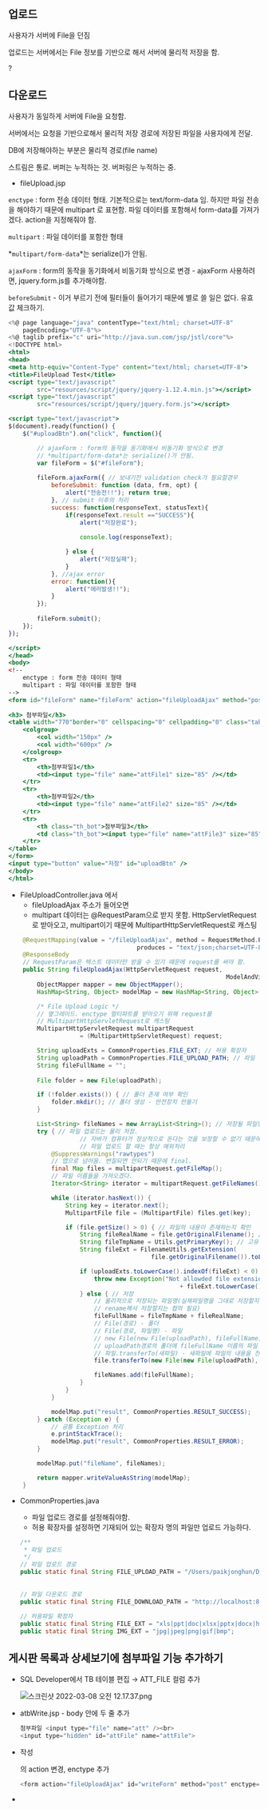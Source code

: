 ## 업로드

사용자가 서버에 File을 던짐

업로드는 서버에서는 File 정보를 기반으로 해서 서버에 물리적 저장을 함.

?

## 다운로드

사용자가 동일하게 서버에 File을 요청함.

서버에서는 요청을 기반으로해서 물리적 저장 경로에 저장된 파일을 사용자에게 전달.

DB에 저장해야하는 부분은 물리적 경로(file name)

스트림은 통로. 버퍼는 누적하는 것.  버퍼링은 누적하는 중.

- fileUpload.jsp

`enctype` : form 전송 데이터 형태. 기본적으로는 text/form-data 임. 하지만 파일 전송을 해야하기 때문에 multipart 로 표현함. 파일 데이터를 포함해서 form-data를 가져가겠다. action을 지정해줘야 함.

`multipart` : 파일 데이터를 포함한 형태

*`multipart/form-data`*는 serialize()가 안됨.

`ajaxForm` : form의 동작을 동기화에서 비동기화 방식으로 변경 - ajaxForm 사용하려면, jquery.form.js를 추가해야함.

`beforeSubmit` - 이거 부르기 전에 필터들이 들어가기 때문에 별로 쓸 일은 없다. 유효값 체크하기.

```jsx
<%@ page language="java" contentType="text/html; charset=UTF-8"
    pageEncoding="UTF-8"%>
<%@ taglib prefix="c" uri="http://java.sun.com/jsp/jstl/core"%>
<!DOCTYPE html>
<html>
<head>
<meta http-equiv="Content-Type" content="text/html; charset=UTF-8">
<title>FileUpload Test</title>
<script type="text/javascript" 
		src="resources/script/jquery/jquery-1.12.4.min.js"></script>
<script type="text/javascript" 
		src="resources/script/jquery/jquery.form.js"></script>

<script type="text/javascript">
$(document).ready(function() {
	$("#uploadBtn").on("click", function(){

		// ajaxForm : form의 동작을 동기화에서 비동기화 방식으로 변경
		// *multipart/form-data*는 serialize()가 안됨.
		var fileForm = $("#fileForm");
		
		fileForm.ajaxForm({ // 보내기전 validation check가 필요할경우 
			beforeSubmit: function (data, frm, opt) { 
				alert("전송전!!"); return true;
			}, // submit 이후의 처리
			success: function(responseText, statusText){
				if(responseText.result =="SUCCESS"){
					alert("저장완료");
					
					console.log(responseText);

				} else {
					alert("저장실패");
				} 
			}, //ajax error
			error: function(){
				alert("에러발생!!"); 
			}
		});
		
		fileForm.submit();
	});
});

</script>
</head>
<body>
<!-- 
	enctype : form 전송 데이터 형태
	multipart : 파일 데이터를 포함한 형태
-->
<form id="fileForm" name="fileForm" action="fileUploadAjax" method="post" 
																					enctype="multipart/form-data">
<h3> 첨부파일</h3>
<table width="770"border="0" cellspacing="0" cellpadding="0" class="table_1">
	<colgroup>
		<col width="150px" />
		<col width="600px" />
	</colgroup>
	<tr>
		<th>첨부파일1</th>
		<td><input type="file" name="attFile1" size="85" /></td>
	</tr>
	<tr>
		<th>첨부파일2</th>
		<td><input type="file" name="attFile2" size="85" /></td>
	</tr>
	<tr>
		<th class="th_bot">첨부파일3</th>
		<td class="th_bot"><input type="file" name="attFile3" size="85" /></td>
	</tr>
</table>
</form>
<input type="button" value="저장" id="uploadBtn" />
</body>
</html>
```

- FileUploadController.java 에서
    - fileUploadAjax 주소가 들어오면
    - multipart 데이터는 @RequestParam으로 받지 못함. HttpServletRequest로 받아오고, multipart이기 때문에 MultipartHttpServletRequest로 캐스팅

```java
	@RequestMapping(value = "/fileUploadAjax", method = RequestMethod.POST, 
									produces = "text/json;charset=UTF-8")
	@ResponseBody
	// RequestParam은 텍스트 데이터만 받을 수 있기 때문에 request를 써야 함. 
	public String fileUploadAjax(HttpServletRequest request,
															 ModelAndView modelAndView) throws Throwable {
		ObjectMapper mapper = new ObjectMapper();
		HashMap<String, Object> modelMap = new HashMap<String, Object>();

		/* File Upload Logic */
		// 옆그레이드. enctype 멀티파트를 받아오기 위해 request를 
		// MultipartHttpServletRequest로 캐스팅 
		MultipartHttpServletRequest multipartRequest 
					= (MultipartHttpServletRequest) request;

		String uploadExts = CommonProperties.FILE_EXT; // 허용 확장자
		String uploadPath = CommonProperties.FILE_UPLOAD_PATH; // 파일 업로드 경로
		String fileFullName = "";
		
		File folder = new File(uploadPath);

		if (!folder.exists()) { // 폴더 존재 여부 확인
			folder.mkdir(); // 폴더 생성 - 안전장치 만들기
		}

		List<String> fileNames = new ArrayList<String>(); // 저장될 파일명을 보관
		try { // 파일 업로드는 물리 저장. 
					// 자바가 컴퓨터가 정상적으로 돈다는 것을 보장할 수 없기 때문에 
					// 파일 업로드 할 때는 항상 예외처리
			@SuppressWarnings("rawtypes")
			// 맵으로 넘어옴. 변질되면 안되기 때문에 final.
			final Map files = multipartRequest.getFileMap();
			// 파일 이름들을 가져오겠다.
			Iterator<String> iterator = multipartRequest.getFileNames();

			while (iterator.hasNext()) {
				String key = iterator.next();
				MultipartFile file = (MultipartFile) files.get(key);

				if (file.getSize() > 0) { // 파일의 내용이 존재하는지 확인
					String fileRealName = file.getOriginalFilename(); // 실제 파일명
					String fileTmpName = Utils.getPrimaryKey(); // 고유 날짜키 받기
					String fileExt = FilenameUtils.getExtension(
										file.getOriginalFilename()).toLowerCase(); // 파일확장자 추출

					if (uploadExts.toLowerCase().indexOf(fileExt) < 0) { // 확장자 확인
						throw new Exception("Not allowded file extension : " 
												+ fileExt.toLowerCase());
					} else { // 저장
						// 물리적으로 저장되는 파일명(실제파일명을 그대로 저장할지 
						// rename해서 저장할지는 협의 필요)
						fileFullName = fileTmpName + fileRealName;
						// File(경로) - 폴더
						// File(경로, 파일명) - 파일
						// new File(new File(uploadPath), fileFullName)
						// uploadPath경로의 폴더에 fileFullName 이름의 파일
						// 파일.transferTo(새파일) - 새파일에 파일의 내용을 전송
						file.transferTo(new File(new File(uploadPath), fileFullName));

						fileNames.add(fileFullName);
					}
				}
			}

			modelMap.put("result", CommonProperties.RESULT_SUCCESS);
		} catch (Exception e) {
			// 공통 Exception 처리
			e.printStackTrace();
			modelMap.put("result", CommonProperties.RESULT_ERROR);
		}

		modelMap.put("fileName", fileNames);

		return mapper.writeValueAsString(modelMap);
	}
```

- CommonProperties.java
    - 파일 업로드 경로를 설정해줘야함.
    - 허용 확장자를 설정하면 기재되어 있는 확장자 명의 파일만 업로드 가능하다.
    
    ```java
    /**
     * 파일 업로드
     */
    // 파일 업로드 경로
    public static final String FILE_UPLOAD_PATH = "/Users/paikjonghun/Desktop/MyWork/workspace/.metadata/.plugins/org.eclipse.wst.server.core/tmp0/wtpwebapps/SampleSpring/resources/upload";
    												
    	
    // 파일 다운로드 경로
    public static final String FILE_DOWNLOAD_PATH = "http://localhost:8080/sample";
    	
    // 허용파일 확장자
    public static final String FILE_EXT = "xls|ppt|doc|xlsx|pptx|docx|hwp|csv|jpg|jpeg|png|gif|bmp|tld|txt|pdf|zip|alz|7z";
    public static final String IMG_EXT = "jpg|jpeg|png|gif|bmp";
    ```
    

## 게시판 목록과 상세보기에 첨부파일 기능 추가하기

- SQL Developer에서 TB 테이블 편집 → ATT_FILE 컬럼 추가
    
    ![스크린샷 2022-03-08 오전 12.17.37.png](https://s3-us-west-2.amazonaws.com/secure.notion-static.com/151ac0ec-f245-4dc2-aeb6-a0712ff2c666/스크린샷_2022-03-08_오전_12.17.37.png)
    

- atbWrite.jsp - body 안에 두 줄 추가
    
    ```java
    첨부파일 <input type="file" name="att" /><br>
    <input type="hidden" id="attFile" name="attFile">
    ```
    

- 작성 <form>의 action 변경, enctype 추가
    
    ```java
    <form action="fileUploadAjax" id="writeForm" method="post" enctype="multipart/form-data">
    ```
    

- <script> else 부분 수정
    
    ```java
    $("#writeBtn").on("click", function() {
    		// instances[이름] : 해당 이름으로 CKEDITOR 객체 취득
    		// getData() : 입력된 데이터 취득
    		$("#con").val(CKEDITOR.instances['con'].getData());
    		if(checkEmpty("#title")) {
    			alert("제목을 입력하세요.")
    			$("#title").focus();
    		} else if(checkEmpty("#con")) {
    			alert("내용을 입력하세요.")
    			$("#con").focus();
    		} else {
    			var writeForm = $("#writeForm");
    			
    			writeForm.ajaxForm({
    				success : function(res) {
    					// 물리파일명 보관
    					if(res.fileName.length > 0) {
    						$("#attFile").val(res.fileName[0]);						
    					}
    					
    					// 글 저장
    					var params = $("#writeForm").serialize();
    					
    					$.ajax({
    						type : "post", // 전송 형태
    						url : "atbAction/insert", // 통신 주소
    						dataType : "json", // 받을 데이터 형태
    						data : params, // 보낼 데이터. 보낼 것이 없으면 안 씀
    						success : function(res) { // 성공 시 실행 함수. 인자는 받아온 데이터
    							if(res.res == "success") {
    								location.href = "atbList";
    							} else {
    								alert("작성 중 문제가 발생했습니다.");
    							}
    						},
    						error : function(request, status, error) { // 문제 발생 시 실행 함수
    							console.log(request.responseText); // 결과 텍스트
    						}
    					});
    				},
    				error : function(req) {
    					console.log(req.responseText);
    					
    				}
    			});
    			writeForm.submit(); // ajaxForm 실행	
    		}
    });
    ```
    

- Test_SQL.xml - ATT_FILE 추가
    - tbWrite 수정
    
    ```xml
    	<insert id="tbWrite" parameterType="hashmap">
    		INSERT INTO TB(TB_NO, TB_TITLE, TB_WRITER, TB_CON, ATT_FILE)
    		VALUES(TB_SEQ.NEXTVAL, #{title}, #{writer}, #{con}, #{attFile})
    	</insert>
    ```
    
    - tbUpdate 수정
    
    ```xml
    	<update id="tbUpdate" parameterType="hashmap">
    		UPDATE TB SET TB_TITLE = #{title},
                  		  TB_CON = #{con},
                  		  ATT_FILE = #{attFile}
    		WHERE TB_NO = #{no}
    	</update>
    ```
    
    - getTb 수정
    
    ```xml
    	<select id="getTb" resultType="hashmap" parameterType="hashmap">
    		SELECT TB.TB_NO, TB.TB_TITLE, TB.TB_CON, TB.TB_WRITER, M.M_NM,
    			   TB.TB_HIT, TO_CHAR(TB.TB_DT, 'YYYY-MM-DD') AS TB_DT,
    			   TB.ATT_FILE
    		FROM TB INNER JOIN M
    		                ON TB.TB_WRITER = M.M_NO
    		WHERE TB.TB_NO = #{no}
    	</select>
    ```
    
    - getTbList 수정
    
    ```xml
    	<select id="getTbList" resultType="hashmap" parameterType="hashmap">
    		SELECT T.TB_NO, T.TB_TITLE, T.M_NM, T.TB_HIT, T.TB_DT, T.ATT_FILE
    		FROM (SELECT TB.TB_NO, TB.TB_TITLE, M.M_NM, TB.TB_HIT, TO_CHAR(TB.TB_DT, 'YYYY-MM-DD') AS TB_DT, TB.ATT_FILE,
    				     ROW_NUMBER() OVER(ORDER BY TB.TB_NO DESC) AS RNUM
    			  FROM TB INNER JOIN M
    				              ON TB.TB_WRITER = M.M_NO
    			  WHERE 1 = 1
      	    	  <if test="searchTxt != null and searchTxt != ''">
    				<choose>
    					<when test="searchGbn == 0">
    						AND TB.TB_TITLE LIKE '%' || #{searchTxt} || '%'
    					</when>
    					<when test="searchGbn == 1">
    						AND M.M_NM LIKE '%' || #{searchTxt} || '%'
    					</when>
    				</choose>
    			   </if>
      	    	  ) T
    		WHERE T.RNUM BETWEEN #{startCount} AND #{endCount}
    	</select>
    ```
    

- atbList.jsp - 아이콘 img 추가하기 - ATT_FILE 값이 있으면 아이콘 붙이기
    
    ```jsx
    function drawList(list) {
    	var html = "";
    	
    	for(var data of list) {
    		html += "<tr no=\"" + data.TB_NO + "\">";
    		html += "<td>" + data.TB_NO + "</td>";
    		html += "<td>";
    		html += data.TB_TITLE;
    		if(data.ATT_FILE != null) {
    			html += "<img src=\"resources/images/attFile.png\" >";
    		}
    		html += "</td>";
    		html += "<td>" + data.M_NM + "</td>";
    		html += "<td>" + data.TB_HIT + "</td>";
    		html += "<td>" + data.TB_DT + "</td>";
    		html += "</tr>";
    	}
    	$("tbody").html(html);
    }
    ```
    

- css 추가하기 - 크기 조정
    
    ```jsx
    <style type="text/css">
    tbody img {
    	width: 12px;
    }
    </style>
    ```
    

- atb.jsp - 첨부파일 존재시 첨부파일 표시
    
    ```jsx
    <!-- 첨부파일 존재시 -->
    <c:if test="${!empty data.ATT_FILE}">
    첨부파일 : <a href="resources/upload/${data.ATT_FILE}"></a>
    </c:if>
    ```
    

- functions 태그 추가
    
    ```jsx
    <%@ taglib prefix="fn" uri="http://java.sun.com/jsp/jstl/functions"%>
    ```
    

- c:set 추가
    - `c:set` => 변수 선언
    - el에서 `fn:length` => 문자열의 길이나 배열의 크기를 가져옴
    - 파일 이름을 substring 활용해서 원복시키기.
    
    ```jsx
    <c:set var="fileLength" value="${fn:length(data.ATT_FILE)}"></c:set>
    첨부파일 : <a href="resources/upload/${data.ATT_FILE}">${fn:substring(data.ATT_FILE, 20, fileLength)}</a><br>
    </c:if>
    ```
    

- download 추가
    - <a> 속성 중 `download` : 파일을 다운로드하게 한다. 만약 값이 존재하면 파일명을 값으로 변경하여 다운로드. 확장자 없이 이름이 올 경우 자동으로 파일의 확장자를 붙여줌
    
    ```jsx
    <c:if test="${!empty data.ATT_FILE}">
    <c:set var="fileLength" value="${fn:length(data.ATT_FILE)}"></c:set>
    <c:set var="fileName" value="${fn:substring(data.ATT_FILE, 20, fileLength)}"></c:set>
    첨부파일 : <a href="resources/upload/${data.ATT_FILE}" download="${fileName}">${fileName}</a><br>
    </c:if>
    ```
    

## 게시판 수정에서 첨부파일 기능 넣기

- atbUpdate.jsp - 코어태그, 펑션태그 넣기
    
    ```jsx
    <%@ taglib prefix="c" uri="http://java.sun.com/jsp/jstl/core"%>
    <%@ taglib prefix="fn" uri="http://java.sun.com/jsp/jstl/functions"%>
    ```
    

- <body>에 첨부파일 내용 추가
    
    ```jsx
    첨부파일 :
    <c:choose>
    	<c:when test="${empty data.ATT_FILE}">
    		<input type="file" name="att" ><br>
    		<input type="hidden" id="attFile" name="attFile">
    	</c:when>
    	<c:otherwise>
    		<c:set var="fileLength" value="${fn:length(data.ATT_FILE)}"></c:set>
    		<c:set var="fileName" value="${fn:substring(data.ATT_FILE, 20, fileLength)}"></c:set>
    		<span id="attName">${fileName}</span>
    		<input type="button" value="첨부파일 삭제" id="fileDelBtn">
    		<input type="hidden" id="attFile" name="attFile" value="${fileName}">
    	</c:otherwise>
    </c:choose>
    ```
    

- style 추가 - 첨부파일 삭제했을 때 보이게 하기 위해. 기본적으로 안보이게 함
    
    ```jsx
    <style type="text/css">
    #att {
    	display: none;
    }
    </style>
    ```
    

- jquery.form.js 추가
    
    ```jsx
    <script type="text/javascript" src="resources/script/jquery/jquery.form.js"></script>
    ```
    

- 클릭 이벤트 추가
    
    ```jsx
    	$("#fileDelBtn").on("click", function() {
    		$("#attName").remove();
    		$(this).remove();
    		$("#att").show();
    	});
    ```
    

- 수정 <form> 수정
    
    ```jsx
    <form action="fileUploadAjax" id="updateForm" method="post" enctype="multipart/form-data">
    ```
    

- 수정 완료 부분 수정
    
    ```jsx
    $("#updateBtn").on("click", function() {
    		$("#con").val(CKEDITOR.instances['con'].getData());
    		if(checkEmpty("#title")) {
    			alert("제목을 입력하세요.")
    			$("#title").focus();
    		} else if(checkEmpty("#con")) {
    			alert("내용을 입력하세요.")
    			$("#con").focus();
    		} else {
    			var updateForm = $("#updateForm");
    			
    			updateForm.ajaxForm({
    				success : function(res) {
    					// 물리 파일명 보관
    					if(res.fileName.length > 0) {
    						$("#attFile").val(res.fileName[0]);						
    					}
    					
    					// 글 수정
    					var params = $("#updateForm").serialize();
    					
    					$.ajax({
    						type : "post", // 전송 형태
    						url : "atbAction/update", // 통신 주소
    						dataType : "json", // 받을 데이터 형태
    						data : params, // 보낼 데이터. 보낼 것이 없으면 안 씀
    						success : function(res) { // 성공 시 실행 함수. 인자는 받아온 데이터
    							if(res.res == "success") {
    								$("#backForm").submit();
    							} else {
    								alert("수정 중 문제가 발생했습니다.");
    							}
    						},
    						error : function(request, status, error) { // 문제 발생 시 실행 함수
    							console.log(request.responseText); // 결과 텍스트
    						}
    					});
    				},
    				error : function(req) {
    					console.log(req.responseText);
    					
    				}
    			});
    			updateForm.submit(); // ajaxForm 실행	
    		}
    });
    ```